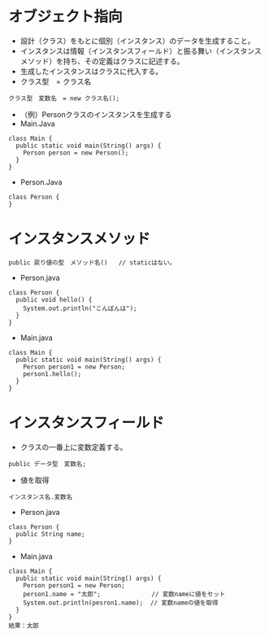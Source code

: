 # オブジェクト指向
- 設計（クラス）をもとに個別（インスタンス）のデータを生成すること。
- インスタンスは情報（インスタンスフィールド）と振る舞い（インスタンスメソッド）を持ち、その定義はクラスに記述する。
- 生成したインスタンスはクラスに代入する。
- クラス型　= クラス名
```
クラス型　変数名　= new クラス名();
```
- （例）Personクラスのインスタンスを生成する
- Main.Java
```
class Main {
  public static void main(String() args) {
    Person person = new Person();
  }
}
```

- Person.Java
```
class Person {
}
```

# インスタンスメソッド
```
public 戻り値の型　メソッド名()   // staticはない。
```
- Person.java
```
class Person {
  public void hello() {
    System.out.println("こんばんは");
  }
}
```
- Main.java
```
class Main {
  public static void main(String() args) {
    Person person1 = new Person;
    person1.hello();
  }
}
```

# インスタンスフィールド
- クラスの一番上に変数定義する。
```
public データ型　変数名;
```
- 値を取得
```
インスタンス名.変数名
```
- Person.java
```
class Person {
  public String name;
}
```
- Main.java
```
class Main {
  public static void main(String() args) {
    Person person1 = new Person;
    person1.name = "太郎";              // 変数nameに値をセット
    System.out.println(pesron1.name);  // 変数nameの値を取得
  }
}
結果：太郎
```
